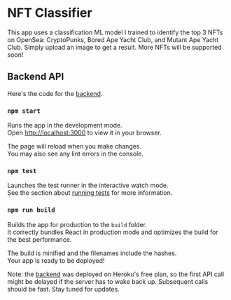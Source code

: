 # NFT Classifier

This app uses a classification ML model I trained to identify the top 3 NFTs on OpenSea: CryptoPunks, Bored Ape Yacht Club, and Mutant Ape Yacht Club. Simply upload an image to get a result. More NFTs will be supported soon!

## Backend API

Here's the code for the [backend](https://github.com/zahidkhawaja/NFT-Classifier-Backend).

### `npm start`

Runs the app in the development mode.\
Open [http://localhost:3000](http://localhost:3000) to view it in your browser.

The page will reload when you make changes.\
You may also see any lint errors in the console.

### `npm test`

Launches the test runner in the interactive watch mode.\
See the section about [running tests](https://facebook.github.io/create-react-app/docs/running-tests) for more information.

### `npm run build`

Builds the app for production to the `build` folder.\
It correctly bundles React in production mode and optimizes the build for the best performance.

The build is minified and the filenames include the hashes.\
Your app is ready to be deployed!

Note: the [backend](https://github.com/zahidkhawaja/NFT-Classifier-Backend) was deployed on Heroku's free plan, so the first API call might be delayed if the server has to wake back up. Subsequent calls should be fast. Stay tuned for updates.